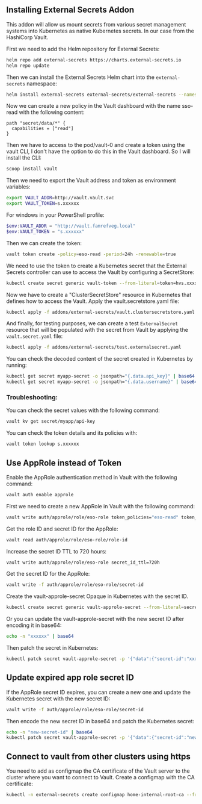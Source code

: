 ## Installing External Secrets Addon

This addon will allow us mount secrets from various secret management systems into Kubernetes as native Kubernetes
secrets. In our case from the HashiCorp Vault.

First we need to add the Helm repository for External Secrets:

```bash
helm repo add external-secrets https://charts.external-secrets.io
helm repo update
```

Then we can install the External Secrets Helm chart into the `external-secrets` namespace:

```bash
helm install external-secrets external-secrets/external-secrets --namespace external-secrets --create-namespace
```

Now we can create a new policy in the Vault dashboard with the name sso-read with the following content:

```hcl
path "secret/data/*" {
  capabilities = ["read"]
}
```

Then we have to access to the pod/vault-0 and create a token using the vault CLI, I don't have the option to do this in
the Vault dashboard. So I will install the CLI:

```bash
scoop install vault
```

Then we need to export the Vault address and token as environment variables:

```bash
export VAULT_ADDR=http://vault.vault.svc
export VAULT_TOKEN=s.xxxxxx
```

For windows in your PowerShell profile:

```powershell
$env:VAULT_ADDR = "http://vault.famrefveg.local"
$env:VAULT_TOKEN = "s.xxxxxx"
```

Then we can create the token:

```bash
vault token create -policy=eso-read -period=24h -renewable=true
```

We need to use the token to create a Kubernetes secret that the External Secrets controller can use to access the Vault by configuring a SecretStore:

```bash
kubectl create secret generic vault-token --from-literal=token=hvs.xxxxxx... -n default
```

Now we have to create a "ClusterSecretStore" resource in Kubernetes that defines how to access the Vault. Apply the vault.secretstore.yaml file:

```bash
kubectl apply -f addons/external-secrets/vault.clustersecretstore.yaml
```

And finally, for testing purposes, we can create a test `ExternalSecret` resource that will be populated with the secret from Vault by applying the `vault.secret.yaml` file:

```bash
kubectl apply -f addons/external-secrets/test.externalsecret.yaml
```

You can check the decoded content of the secret created in Kubernetes by running:

```bash
kubectl get secret myapp-secret -o jsonpath="{.data.api_key}" | base64 --decode 
kubectl get secret myapp-secret -o jsonpath="{.data.username}" | base64 --decode
```

### Troubleshooting:

You can check the secret values with the following command:

```bash
vault kv get secret/myapp/api-key
```

You can check the token details and its policies with:

```bash
vault token lookup s.xxxxxx
``` 

## Use AppRole instead of Token

Enable the AppRole authentication method in Vault with the following command:

```bash
vault auth enable approle
```

First we need to create a new AppRole in Vault with the following command:

```bash
vault write auth/approle/role/eso-role token_policies="eso-read" token_ttl=1h token_max_ttl=4h secret_id_ttl=24h token_period=1h token_renewable=true
```

Get the role ID and secret ID for the AppRole:

```bash
vault read auth/approle/role/eso-role/role-id
```

Increase the secret ID TTL to 720 hours:

```bash
vault write auth/approle/role/eso-role secret_id_ttl=720h
```

Get the secret ID for the AppRole:

```bash
vault write -f auth/approle/role/eso-role/secret-id
```

Create the vault-approle-secret Opaque in Kubernetes with the secret ID.

```bash
kubectl create secret generic vault-approle-secret --from-literal=secret-id=xxxxxx -n default
```

Or you can update the vault-approle-secret with the new secret ID after encoding it in base64:

```bash
echo -n "xxxxxx" | base64
```

Then patch the secret in Kubernetes:

```bash
kubectl patch secret vault-approle-secret -p '{"data":{"secret-id":"xxxxxx"}}' -n default
```

## Update expired app role secret ID

If the AppRole secret ID expires, you can create a new one and update the Kubernetes secret with the new secret ID:

```bash
vault write -f auth/approle/role/eso-role/secret-id
```

Then encode the new secret ID in base64 and patch the Kubernetes secret:

```bash
echo -n "new-secret-id" | base64
kubectl patch secret vault-approle-secret -p '{"data":{"secret-id":"new-base64-encoded-secret-id"}}' -n default
```

## Connect to vault from other clusters using https

You need to add as configmap the CA certificate of the Vault server to the cluster where you want to connect to Vault. Create a configmap with the CA certificate:

```bash
kubectl -n external-secrets create configmap home-internal-root-ca --from-file=ca.crt=/path/to/ca.crt
```

